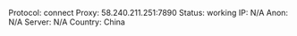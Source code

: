 Protocol: connect
Proxy: 58.240.211.251:7890
Status: working
IP: N/A
Anon: N/A
Server: N/A
Country: China

